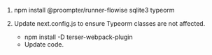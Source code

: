 1. npm install @proompter/runner-flowise sqlite3 typeorm

2. Update next.config.js to ensure Typeorm classes are not affected.
   - npm install -D terser-webpack-plugin
   - Update code.
